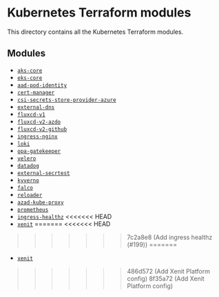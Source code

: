 # Kubernetes Terraform modules

This directory contains all the Kubernetes Terraform modules.

## Modules

- [`aks-core`](aks-core/README.md)
- [`eks-core`](eks-core/README.md)
- [`aad-pod-identity`](aad-pod-identity/README.md)
- [`cert-manager`](cert-manager/README.md)
- [`csi-secrets-store-provider-azure`](csi-secrets-store-provider-azure/README.md)
- [`external-dns`](external-dns/README.md)
- [`fluxcd-v1`](fluxcd-v1/README.md)
- [`fluxcd-v2-azdo`](fluxcd-v2-azdo/README.md)
- [`fluxcd-v2-github`](fluxcd-v2-github/README.md)
- [`ingress-nginx`](ingress-nginx/README.md)
- [`loki`](loki/README.md)
- [`opa-gatekeeper`](opa-gatekeeper/README.md)
- [`velero`](velero/README.md)
- [`datadog`](datadog/README.md)
- [`external-secrtest`](external-secrets/README.md)
- [`kyverno`](kyverno/README.md)
- [`falco`](falco/README.md)
- [`reloader`](reloader/README.md)
- [`azad-kube-proxy`](azad-kube-proxy/README.md)
- [`prometheus`](prometheus/README.md)
- [`ingress-healthz`](ingress-healthz/README.md)
<<<<<<< HEAD
- [`xenit`](xenit/README.md)
=======
<<<<<<< HEAD
>>>>>>> 7c2a8e8 (Add ingress healthz (#199))
=======
- [`xenit`](xenit/README.md)
>>>>>>> 486d572 (Add Xenit Platform config)
>>>>>>> 8f35a72 (Add Xenit Platform config)
